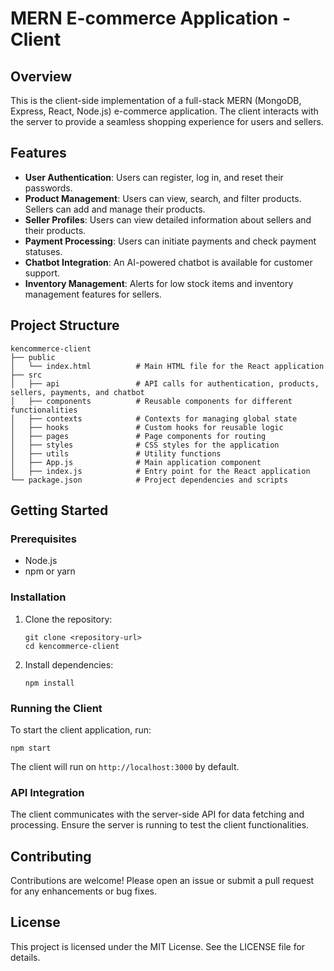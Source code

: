 # MERN E-commerce Application - Client

## Overview
This is the client-side implementation of a full-stack MERN (MongoDB, Express, React, Node.js) e-commerce application. The client interacts with the server to provide a seamless shopping experience for users and sellers.

## Features
- **User Authentication**: Users can register, log in, and reset their passwords.
- **Product Management**: Users can view, search, and filter products. Sellers can add and manage their products.
- **Seller Profiles**: Users can view detailed information about sellers and their products.
- **Payment Processing**: Users can initiate payments and check payment statuses.
- **Chatbot Integration**: An AI-powered chatbot is available for customer support.
- **Inventory Management**: Alerts for low stock items and inventory management features for sellers.

## Project Structure
```
kencommerce-client
├── public
│   └── index.html          # Main HTML file for the React application
├── src
│   ├── api                 # API calls for authentication, products, sellers, payments, and chatbot
│   ├── components          # Reusable components for different functionalities
│   ├── contexts            # Contexts for managing global state
│   ├── hooks               # Custom hooks for reusable logic
│   ├── pages               # Page components for routing
│   ├── styles              # CSS styles for the application
│   ├── utils               # Utility functions
│   ├── App.js              # Main application component
│   ├── index.js            # Entry point for the React application
└── package.json            # Project dependencies and scripts
```

## Getting Started

### Prerequisites
- Node.js
- npm or yarn

### Installation
1. Clone the repository:
   ```
   git clone <repository-url>
   cd kencommerce-client
   ```

2. Install dependencies:
   ```
   npm install
   ```

### Running the Client
To start the client application, run:
```
npm start
```
The client will run on `http://localhost:3000` by default.

### API Integration
The client communicates with the server-side API for data fetching and processing. Ensure the server is running to test the client functionalities.

## Contributing
Contributions are welcome! Please open an issue or submit a pull request for any enhancements or bug fixes.

## License
This project is licensed under the MIT License. See the LICENSE file for details.